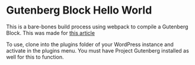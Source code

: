 # Gutenberg Block Hello World

This is a bare-bones build process using webpack to compile a Gutenberg Block.  This was made for [this article](http://jschof.com/gutenberg-blocks/gutenberg-blocks-made-easy/)

To use, clone into the plugins folder of your WordPress instance and activate in the plugins menu.  You must have Project Gutenberg installed as well for this to function.
